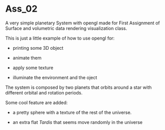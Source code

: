 Ass_02
======

A very simple planetary System with opengl made for First Assignment of Surface and volumetric data rendering visualization class.

This is just a little example of how to use opengl for:

- printing some 3D object

- animate them

- apply some texture

- illuminate the environment and the oject

The system is composed by two planets that orbits around a star with different orbital and rotation periods.

Some cool feature are added:

- a pretty sphere with a texture of the rest of the universe.

- an extra flat *Tardis* that seems move randomly in the universe